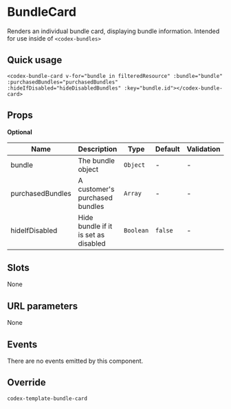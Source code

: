 # BundleCard

Renders an individual bundle card, displaying bundle information. Intended for use inside of `<codex-bundles>`

## Quick usage

```vue
<codex-bundle-card v-for="bundle in filteredResource" :bundle="bundle" :purchasedBundles="purchasedBundles" :hideIfDisabled="hideDisabledBundles" :key="bundle.id"></codex-bundle-card>
```

## Props

**Optional**

| Name | Description | Type | Default | Validation |
| - | - | - | - | - |
| bundle | The bundle object | `Object` | - | - |
| purchasedBundles | A customer's purchased bundles | `Array` | - | - |
| hideIfDisabled | Hide bundle if it is set as disabled | `Boolean` | `false` | - |


## Slots

None

## URL parameters

None

## Events

There are no events emitted by this component.

## Override

`
codex-template-bundle-card
`

